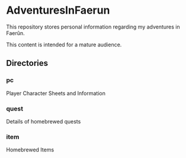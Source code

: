 # AdventuresInFaerun

This repository stores personal information regarding my adventures in Faerûn. 

This content is intended for a mature audience. 

## Directories 
### pc
Player Character Sheets and Information

### quest
Details of homebrewed quests

### item
Homebrewed Items

